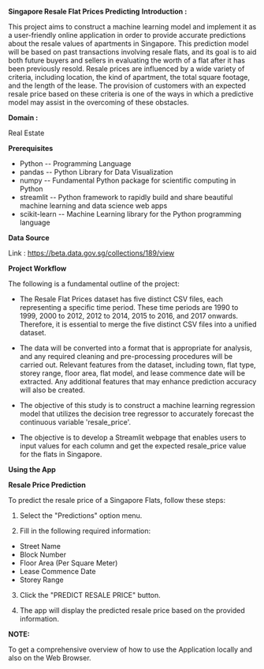 **Singapore Resale Flat Prices Predicting**
**Introduction :**

This project aims to construct a machine learning model and implement it as a user-friendly online application in order to provide accurate predictions about the resale values of apartments in Singapore. This prediction model will be based on past transactions involving resale flats, and its goal is to aid both future buyers and sellers in evaluating the worth of a flat after it has been previously resold. Resale prices are influenced by a wide variety of criteria, including location, the kind of apartment, the total square footage, and the length of the lease. The provision of customers with an expected resale price based on these criteria is one of the ways in which a predictive model may assist in the overcoming of these obstacles.

**Domain :**

Real Estate


**Prerequisites**
- Python -- Programming Language
- pandas -- Python Library for Data Visualization
- numpy -- Fundamental Python package for scientific computing in Python
- streamlit -- Python framework to rapidly build and share beautiful machine learning and data science web apps
- scikit-learn -- Machine Learning library for the Python programming language

**Data Source**

Link : https://beta.data.gov.sg/collections/189/view

**Project Workflow**

The following is a fundamental outline of the project:

- The Resale Flat Prices dataset has five distinct CSV files, each representing a specific time period. These time periods are 1990 to 1999, 2000 to 2012, 2012 to 2014, 2015 to 2016, and 2017 onwards. Therefore, it is essential to merge the five distinct CSV files into a unified dataset.

- The data will be converted into a format that is appropriate for analysis, and any required cleaning and pre-processing procedures will be carried out. Relevant features from the dataset, including town, flat type, storey range, floor area, flat model, and lease commence date will be extracted. Any additional features that may enhance prediction accuracy will also be created.

- The objective of this study is to construct a machine learning regression model that utilizes the decision tree regressor to accurately forecast the continuous variable 'resale_price'.

- The objective is to develop a Streamlit webpage that enables users to input values for each column and get the expected resale_price value for the flats in Singapore.


**Using the App**

**Resale Price Prediction**

To predict the resale price of a Singapore Flats, follow these steps:

1. Select the "Predictions" option menu.
   
2. Fill in the following required information:
- Street Name
- Block Number
- Floor Area (Per Square Meter)
- Lease Commence Date
- Storey Range

3. Click the "PREDICT RESALE PRICE" button.
  
4. The app will display the predicted resale price based on the provided information.

**NOTE:**

To get a comprehensive overview of how to use the Application locally and also on the Web Browser.
